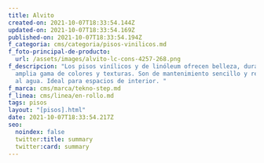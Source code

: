 ```yaml
---
title: Alvito
created-on: 2021-10-07T18:33:54.144Z
updated-on: 2021-10-07T18:33:54.169Z
published-on: 2021-10-07T18:33:54.194Z
f_categoria: cms/categoria/pisos-vinilicos.md
f_foto-principal-de-producto:
  url: /assets/images/alvito-lc-cons-4257-268.png
f_descripcion: "Los pisos vinílicos y de linóleum ofrecen belleza, durabilidad y
  amplia gama de colores y texturas. Son de mantenimiento sencillo y resistentes
  al agua. Ideal para espacios de interior. "
f_marca: cms/marca/tekno-step.md
f_linea: cms/linea/en-rollo.md
tags: pisos
layout: "[pisos].html"
date: 2021-10-07T18:33:54.217Z
seo:
  noindex: false
  twitter:title: summary
  twitter:card: summary
---
```

